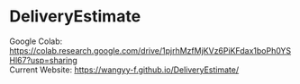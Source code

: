 # DeliveryEstimate
Google Colab: https://colab.research.google.com/drive/1pjrhMzfMjKVz6PiKFdax1boPh0YSHl67?usp=sharing \
Current Website: https://wangyy-f.github.io/DeliveryEstimate/

